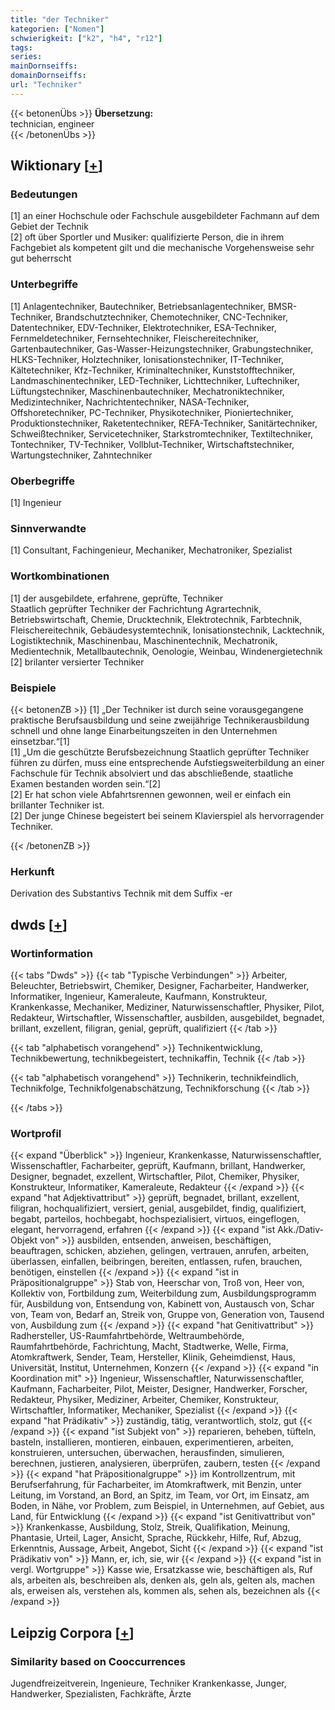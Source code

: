 ```yaml
---
title: "der Techniker"
kategorien: ["Nomen"]
schwierigkeit: ["k2", "h4", "r12"]
tags:
series:
mainDornseiffs:
domainDornseiffs:
url: "Techniker"
---
```


{{< betonenÜbs >}}
**Übersetzung:**  
technician, engineer  
{{< /betonenÜbs >}}

## Wiktionary [[+](https://de.wiktionary.org/wiki/Techniker)]

### Bedeutungen
[1] an einer Hochschule oder Fachschule ausgebildeter Fachmann auf dem Gebiet der Technik  
[2] oft über Sportler und Musiker: qualifizierte Person, die in ihrem Fachgebiet als kompetent gilt und die mechanische Vorgehensweise sehr gut beherrscht  

### Unterbegriffe
[1] Anlagentechniker, Bautechniker, Betriebsanlagentechniker, BMSR-Techniker, Brandschutztechniker, Chemotechniker, CNC-Techniker, Datentechniker, EDV-Techniker, Elektrotechniker, ESA-Techniker, Fernmeldetechniker, Fernsehtechniker, Fleischereitechniker, Gartenbautechniker, Gas-Wasser-Heizungstechniker, Grabungstechniker, HLKS-Techniker, Holztechniker, Ionisationstechniker, IT-Techniker, Kältetechniker, Kfz-Techniker, Kriminaltechniker, Kunststofftechniker, Landmaschinentechniker, LED-Techniker, Lichttechniker, Luftechniker, Lüftungstechniker, Maschinenbautechniker, Mechatroniktechniker, Medizintechniker, Nachrichtentechniker, NASA-Techniker, Offshoretechniker, PC-Techniker, Physikotechniker, Pioniertechniker, Produktionstechniker, Raketentechniker, REFA-Techniker, Sanitärtechniker, Schweißtechniker, Servicetechniker, Starkstromtechniker, Textiltechniker, Tontechniker, TV-Techniker, Vollblut-Techniker, Wirtschaftstechniker, Wartungstechniker, Zahntechniker  

### Oberbegriffe
[1] Ingenieur  

### Sinnverwandte
[1] Consultant, Fachingenieur, Mechaniker, Mechatroniker, Spezialist  

### Wortkombinationen
[1] der ausgebildete, erfahrene, geprüfte, Techniker  
Staatlich geprüfter Techniker der Fachrichtung Agrartechnik, Betriebswirtschaft, Chemie, Drucktechnik, Elektrotechnik, Farbtechnik, Fleischereitechnik, Gebäudesystemtechnik, Ionisationstechnik, Lacktechnik, Logistiktechnik, Maschinenbau, Maschinentechnik, Mechatronik, Medientechnik, Metallbautechnik, Oenologie, Weinbau, Windenergietechnik  
[2] brilanter versierter Techniker  

### Beispiele
{{< betonenZB >}}
[1] „Der Techniker ist durch seine vorausgegangene praktische Berufsausbildung und seine zweijährige Technikerausbildung schnell und ohne lange Einarbeitungszeiten in den Unternehmen einsetzbar.“[1]  
[1] „Um die geschützte Berufsbezeichnung Staatlich geprüfter Techniker führen zu dürfen, muss eine entsprechende Aufstiegsweiterbildung an einer Fachschule für Technik absolviert und das abschließende, staatliche Examen bestanden worden sein.“[2]  
[2] Er hat schon viele Abfahrtsrennen gewonnen, weil er einfach ein brillanter Techniker ist.  
[2] Der junge Chinese begeistert bei seinem Klavierspiel als hervorragender Techniker.  

{{< /betonenZB >}}
### Herkunft
Derivation des Substantivs Technik mit dem Suffix -er  



## dwds [[+](https://www.dwds.de/wb/Techniker)]

### Wortinformation
{{< tabs "Dwds" >}}
{{< tab "Typische Verbindungen" >}}
Arbeiter, Beleuchter, Betriebswirt, Chemiker, Designer, Facharbeiter, Handwerker, Informatiker, Ingenieur, Kameraleute, Kaufmann, Konstrukteur, Krankenkasse, Mechaniker, Mediziner, Naturwissenschaftler, Physiker, Pilot, Redakteur, Wirtschaftler, Wissenschaftler, ausbilden, ausgebildet, begnadet, brillant, exzellent, filigran, genial, geprüft, qualifiziert
{{< /tab >}}

{{< tab "alphabetisch vorangehend" >}}
Technikentwicklung, Technikbewertung, technikbegeistert, technikaffin, Technik
{{< /tab >}}

{{< tab "alphabetisch vorangehend" >}}
Technikerin, technikfeindlich, Technikfolge, Technikfolgenabschätzung, Technikforschung
{{< /tab >}}

{{< /tabs >}}

### Wortprofil
{{< expand "Überblick" >}} Ingenieur, Krankenkasse, Naturwissenschaftler, Wissenschaftler, Facharbeiter, geprüft, Kaufmann, brillant, Handwerker, Designer, begnadet, exzellent, Wirtschaftler, Pilot, Chemiker, Physiker, Konstrukteur, Informatiker, Kameraleute, Redakteur {{< /expand >}}
{{< expand "hat Adjektivattribut" >}} geprüft, begnadet, brillant, exzellent, filigran, hochqualifiziert, versiert, genial, ausgebildet, findig, qualifiziert, begabt, parteilos, hochbegabt, hochspezialisiert, virtuos, eingeflogen, elegant, hervorragend, erfahren {{< /expand >}}
{{< expand "ist Akk./Dativ-Objekt von" >}} ausbilden, entsenden, anweisen, beschäftigen, beauftragen, schicken, abziehen, gelingen, vertrauen, anrufen, arbeiten, überlassen, einfallen, beibringen, bereiten, entlassen, rufen, brauchen, benötigen, einstellen {{< /expand >}}
{{< expand "ist in Präpositionalgruppe" >}} Stab von, Heerschar von, Troß von, Heer von, Kollektiv von, Fortbildung zum, Weiterbildung zum, Ausbildungsprogramm für, Ausbildung von, Entsendung von, Kabinett von, Austausch von, Schar von, Team von, Bedarf an, Streik von, Gruppe von, Generation von, Tausend von, Ausbildung zum {{< /expand >}}
{{< expand "hat Genitivattribut" >}} Radhersteller, US-Raumfahrtbehörde, Weltraumbehörde, Raumfahrtbehörde, Fachrichtung, Macht, Stadtwerke, Welle, Firma, Atomkraftwerk, Sender, Team, Hersteller, Klinik, Geheimdienst, Haus, Universität, Institut, Unternehmen, Konzern {{< /expand >}}
{{< expand "in Koordination mit" >}} Ingenieur, Wissenschaftler, Naturwissenschaftler, Kaufmann, Facharbeiter, Pilot, Meister, Designer, Handwerker, Forscher, Redakteur, Physiker, Mediziner, Arbeiter, Chemiker, Konstrukteur, Wirtschaftler, Informatiker, Mechaniker, Spezialist {{< /expand >}}
{{< expand "hat Prädikativ" >}} zuständig, tätig, verantwortlich, stolz, gut {{< /expand >}}
{{< expand "ist Subjekt von" >}} reparieren, beheben, tüfteln, basteln, installieren, montieren, einbauen, experimentieren, arbeiten, konstruieren, untersuchen, überwachen, herausfinden, simulieren, berechnen, justieren, analysieren, überprüfen, zaubern, testen {{< /expand >}}
{{< expand "hat Präpositionalgruppe" >}} im Kontrollzentrum, mit Berufserfahrung, für Facharbeiter, im Atomkraftwerk, mit Benzin, unter Leitung, im Vorstand, an Bord, an Spitz, im Team, vor Ort, im Einsatz, am Boden, in Nähe, vor Problem, zum Beispiel, in Unternehmen, auf Gebiet, aus Land, für Entwicklung {{< /expand >}}
{{< expand "ist Genitivattribut von" >}} Krankenkasse, Ausbildung, Stolz, Streik, Qualifikation, Meinung, Phantasie, Urteil, Lager, Ansicht, Sprache, Rückkehr, Hilfe, Ruf, Abzug, Erkenntnis, Aussage, Arbeit, Angebot, Sicht {{< /expand >}}
{{< expand "ist Prädikativ von" >}} Mann, er, ich, sie, wir {{< /expand >}}
{{< expand "ist in vergl. Wortgruppe" >}} Kasse wie, Ersatzkasse wie, beschäftigen als, Ruf als, arbeiten als, beschreiben als, denken als, geln als, gelten als, machen als, erweisen als, verstehen als, kommen als, sehen als, bezeichnen als {{< /expand >}}

## Leipzig Corpora [[+](https://corpora.uni-leipzig.de/en/res?word=Techniker&corpusId=deu_newscrawl-public_2018)]


### Similarity based on Cooccurrences
Jugendfreizeitverein, Ingenieure, Techniker Krankenkasse, Junger, Handwerker, Spezialisten, Fachkräfte, Ärzte

